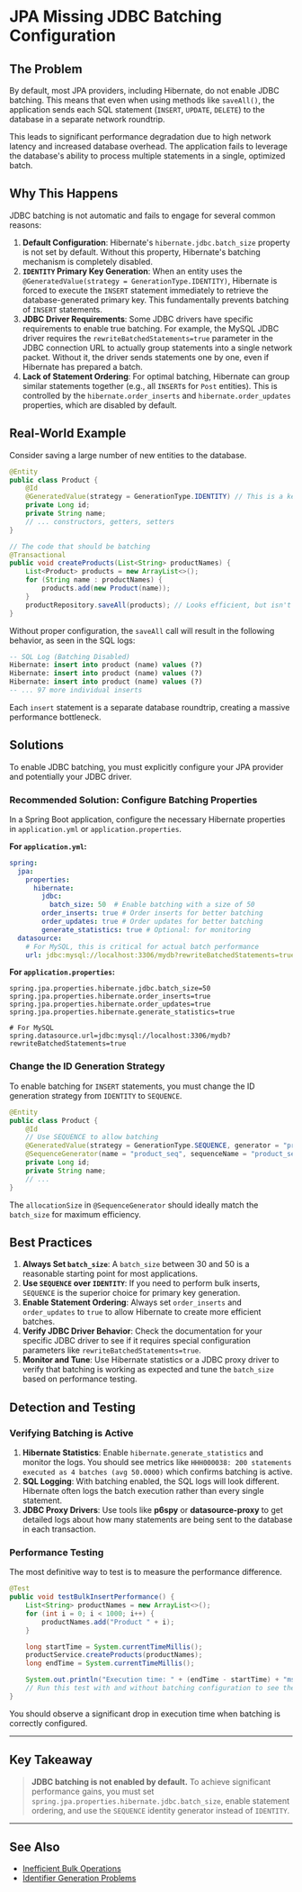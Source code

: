 # JPA Missing JDBC Batching Configuration

## The Problem

By default, most JPA providers, including Hibernate, do not enable JDBC batching. This means that even when using methods like `saveAll()`, the application sends each SQL statement (`INSERT`, `UPDATE`, `DELETE`) to the database in a separate network roundtrip.

This leads to significant performance degradation due to high network latency and increased database overhead. The application fails to leverage the database's ability to process multiple statements in a single, optimized batch.

## Why This Happens

JDBC batching is not automatic and fails to engage for several common reasons:

1.  **Default Configuration**: Hibernate's `hibernate.jdbc.batch_size` property is not set by default. Without this property, Hibernate's batching mechanism is completely disabled.
2.  **`IDENTITY` Primary Key Generation**: When an entity uses the `@GeneratedValue(strategy = GenerationType.IDENTITY)`, Hibernate is forced to execute the `INSERT` statement immediately to retrieve the database-generated primary key. This fundamentally prevents batching of `INSERT` statements.
3.  **JDBC Driver Requirements**: Some JDBC drivers have specific requirements to enable true batching. For example, the MySQL JDBC driver requires the `rewriteBatchedStatements=true` parameter in the JDBC connection URL to actually group statements into a single network packet. Without it, the driver sends statements one by one, even if Hibernate has prepared a batch.
4.  **Lack of Statement Ordering**: For optimal batching, Hibernate can group similar statements together (e.g., all `INSERT`s for `Post` entities). This is controlled by the `hibernate.order_inserts` and `hibernate.order_updates` properties, which are disabled by default.

## Real-World Example

Consider saving a large number of new entities to the database.

```java
@Entity
public class Product {
    @Id
    @GeneratedValue(strategy = GenerationType.IDENTITY) // This is a key part of the problem
    private Long id;
    private String name;
    // ... constructors, getters, setters
}

// The code that should be batching
@Transactional
public void createProducts(List<String> productNames) {
    List<Product> products = new ArrayList<>();
    for (String name : productNames) {
        products.add(new Product(name));
    }
    productRepository.saveAll(products); // Looks efficient, but isn't
}
```

Without proper configuration, the `saveAll` call will result in the following behavior, as seen in the SQL logs:

```sql
-- SQL Log (Batching Disabled)
Hibernate: insert into product (name) values (?)
Hibernate: insert into product (name) values (?)
Hibernate: insert into product (name) values (?)
-- ... 97 more individual inserts
```

Each `insert` statement is a separate database roundtrip, creating a massive performance bottleneck.

## Solutions

To enable JDBC batching, you must explicitly configure your JPA provider and potentially your JDBC driver.

### Recommended Solution: Configure Batching Properties

In a Spring Boot application, configure the necessary Hibernate properties in `application.yml` or `application.properties`.

**For `application.yml`:**
```yaml
spring:
  jpa:
    properties:
      hibernate:
        jdbc:
          batch_size: 50  # Enable batching with a size of 50
        order_inserts: true # Order inserts for better batching
        order_updates: true # Order updates for better batching
        generate_statistics: true # Optional: for monitoring
  datasource:
    # For MySQL, this is critical for actual batch performance
    url: jdbc:mysql://localhost:3306/mydb?rewriteBatchedStatements=true
```

**For `application.properties`:**
```properties
spring.jpa.properties.hibernate.jdbc.batch_size=50
spring.jpa.properties.hibernate.order_inserts=true
spring.jpa.properties.hibernate.order_updates=true
spring.jpa.properties.hibernate.generate_statistics=true

# For MySQL
spring.datasource.url=jdbc:mysql://localhost:3306/mydb?rewriteBatchedStatements=true
```

### Change the ID Generation Strategy

To enable batching for `INSERT` statements, you must change the ID generation strategy from `IDENTITY` to `SEQUENCE`.

```java
@Entity
public class Product {
    @Id
    // Use SEQUENCE to allow batching
    @GeneratedValue(strategy = GenerationType.SEQUENCE, generator = "product_seq")
    @SequenceGenerator(name = "product_seq", sequenceName = "product_sequence", allocationSize = 50)
    private Long id;
    private String name;
    // ...
}
```
The `allocationSize` in `@SequenceGenerator` should ideally match the `batch_size` for maximum efficiency.

## Best Practices

1.  **Always Set `batch_size`**: A `batch_size` between 30 and 50 is a reasonable starting point for most applications.
2.  **Use `SEQUENCE` over `IDENTITY`**: If you need to perform bulk inserts, `SEQUENCE` is the superior choice for primary key generation.
3.  **Enable Statement Ordering**: Always set `order_inserts` and `order_updates` to `true` to allow Hibernate to create more efficient batches.
4.  **Verify JDBC Driver Behavior**: Check the documentation for your specific JDBC driver to see if it requires special configuration parameters like `rewriteBatchedStatements=true`.
5.  **Monitor and Tune**: Use Hibernate statistics or a JDBC proxy driver to verify that batching is working as expected and tune the `batch_size` based on performance testing.

## Detection and Testing

### Verifying Batching is Active

1.  **Hibernate Statistics**: Enable `hibernate.generate_statistics` and monitor the logs. You should see metrics like `HHH000038: 200 statements executed as 4 batches (avg 50.0000)` which confirms batching is active.
2.  **SQL Logging**: With batching enabled, the SQL logs will look different. Hibernate often logs the batch execution rather than every single statement.
3.  **JDBC Proxy Drivers**: Use tools like **p6spy** or **datasource-proxy** to get detailed logs about how many statements are being sent to the database in each transaction.

### Performance Testing

The most definitive way to test is to measure the performance difference.

```java
@Test
public void testBulkInsertPerformance() {
    List<String> productNames = new ArrayList<>();
    for (int i = 0; i < 1000; i++) {
        productNames.add("Product " + i);
    }

    long startTime = System.currentTimeMillis();
    productService.createProducts(productNames);
    long endTime = System.currentTimeMillis();

    System.out.println("Execution time: " + (endTime - startTime) + "ms");
    // Run this test with and without batching configuration to see the dramatic difference.
}
```
You should observe a significant drop in execution time when batching is correctly configured.

---

## Key Takeaway

> **JDBC batching is not enabled by default.** To achieve significant performance gains, you must set `spring.jpa.properties.hibernate.jdbc.batch_size`, enable statement ordering, and use the `SEQUENCE` identity generator instead of `IDENTITY`.

---

## See Also

-   [Inefficient Bulk Operations](./jpa_inefficient_bulk_operations.md)
-   [Identifier Generation Problems](./jpa_identifier_generation_problem.md)